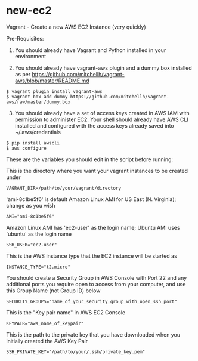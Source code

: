 # new-ec2
Vagrant - Create a new AWS EC2 Instance (very quickly)

Pre-Requisites:

1. You should already have Vagrant and Python installed in your environment

2. You should already have vagrant-aws plugin and a dummy box installed as per https://github.com/mitchellh/vagrant-aws/blob/master/README.md
```
$ vagrant plugin install vagrant-aws
$ vagrant box add dummy https://github.com/mitchellh/vagrant-aws/raw/master/dummy.box
```

3. You should already have a set of access keys created in AWS IAM with permission to administer EC2.  Your shell should already have AWS CLI installed and configured with the access keys already saved into ~/.aws/credentials
```
$ pip install awscli
$ aws configure
```

These are the variables you should edit in the script before running:

This is the directory where you want your vagrant instances to be created under
```
VAGRANT_DIR=/path/to/your/vagrant/directory
```

'ami-8c1be5f6' is default Amazon Linux AMI for US East (N. Virginia); change as you wish
```
AMI="ami-8c1be5f6"
```

Amazon Linux AMI has 'ec2-user' as the login name; Ubuntu AMI uses 'ubuntu' as the login name
```
SSH_USER="ec2-user"
```

This is the AWS instance type that the EC2 instance will be started as
```
INSTANCE_TYPE="t2.micro"
```

You should create a Security Group in AWS Console with Port 22 and any additional ports you require open to access from your computer, and use this Group Name (not Group ID) below 
```
SECURITY_GROUPS="name_of_your_security_group_with_open_ssh_port"
```

This is the "Key pair name" in AWS EC2 Console
```
KEYPAIR="aws_name_of_keypair"
```

This is the path to the private key that you have downloaded when you initially created the AWS Key Pair 
```
SSH_PRIVATE_KEY="/path/to/your/.ssh/private_key.pem"
```
